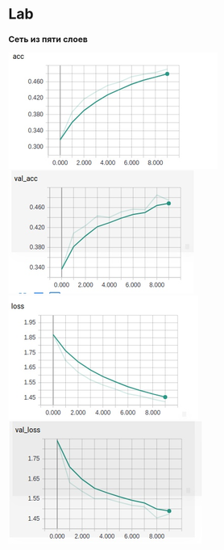# Lab
### Сеть из пяти слоев
![acc](https://github.com/Michael-99/Lab/raw/screenshots/_X4wNwwMc88.png "Точность на тестовой выборке") 
![val-acc](https://github.com/Michael-99/Lab/raw/screenshots/CwOzsF6-Q64.jpg "Точность на валидацционной выборке")
![loss](https://github.com/Michael-99/Lab/raw/screenshots/QtgG93UmjCo.jpg "Потери на тестовой выборке")
![val-loss](https://github.com/Michael-99/Lab/raw/screenshots/VgjV8WYTID4.jpg "Потери на валидационной выборке")
